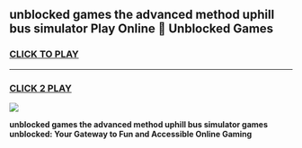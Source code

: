 
## unblocked games the advanced method uphill bus simulator Play Online 👋 Unblocked Games
<h3>
<a href="https://premium.freeplayer.one?title=unblocked_games_the_advanced_method_uphill_bus_simulator&ref=19F">CLICK TO PLAY</a></h3>
<hr>

<h3>
<a href="https://premium.freeplayer.one?title=unblocked_games_the_advanced_method_uphill_bus_simulator&ref=19F">CLICK 2 PLAY</a>
  
</h3>

<a href="https://premium.freeplayer.one?title=unblocked_games_the_advanced_method_uphill_bus_simulator&ref=19F"><img src="https://clearcache.store/games.png"></a>


**unblocked games the advanced method uphill bus simulator games unblocked: Your Gateway to Fun and Accessible Online Gaming**
